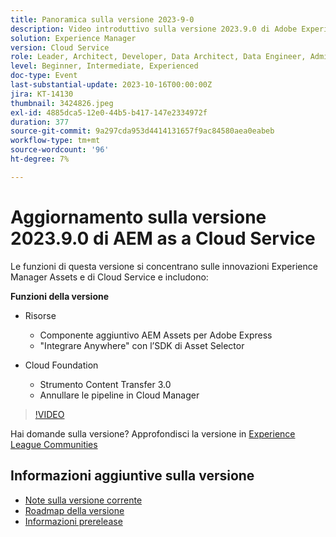 ```yaml
---
title: Panoramica sulla versione 2023-9-0
description: Video introduttivo sulla versione 2023.9.0 di Adobe Experience Manager as a Cloud Service
solution: Experience Manager
version: Cloud Service
role: Leader, Architect, Developer, Data Architect, Data Engineer, Admin, User
level: Beginner, Intermediate, Experienced
doc-type: Event
last-substantial-update: 2023-10-16T00:00:00Z
jira: KT-14130
thumbnail: 3424826.jpeg
exl-id: 4885dca5-12e0-44b5-b417-147e2334972f
duration: 377
source-git-commit: 9a297cda953d4414131657f9ac84580aea0eabeb
workflow-type: tm+mt
source-wordcount: '96'
ht-degree: 7%

---
```


# Aggiornamento sulla versione 2023.9.0 di AEM as a Cloud Service

Le funzioni di questa versione si concentrano sulle innovazioni Experience Manager Assets e di Cloud Service e includono:

**Funzioni della versione**

* Risorse
   * Componente aggiuntivo AEM Assets per Adobe Express
   * &quot;Integrare Anywhere&quot; con l’SDK di Asset Selector

* Cloud Foundation
   * Strumento Content Transfer 3.0
   * Annullare le pipeline in Cloud Manager

>[!VIDEO](https://video.tv.adobe.com/v/3424826/?learn=on)

Hai domande sulla versione?  Approfondisci la versione in [Experience League Communities](https://adobe.ly/3rMScIU)

## Informazioni aggiuntive sulla versione

* [Note sulla versione corrente](https://experienceleague.adobe.com/docs/experience-manager-cloud-service/content/release-notes/home.html?lang=it)
* [Roadmap della versione](https://experienceleague.adobe.com/docs/experience-manager-release-information/aem-release-updates/update-releases-roadmap.html?lang=it)
* [Informazioni prerelease](https://experienceleague.adobe.com/docs/experience-manager-cloud-service/content/release-notes/prerelease.html)
